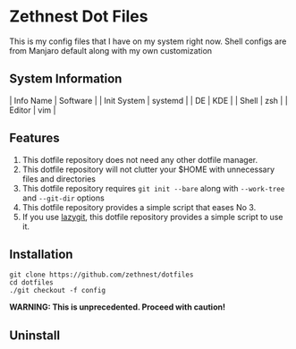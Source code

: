 # Zethnest Dot Files

This is my config files that I have on my system right now. Shell configs are from Manjaro default along with my own customization

## System Information

| Info Name   | Software |
| Init System | systemd  |
| DE          | KDE      |
| Shell       | zsh      |
| Editor      | vim      |

## Features

1. This dotfile repository does not need any other dotfile manager.
2. This dotfile repository will not clutter your $HOME with unnecessary files and directories
3. This dotfile repository requires `git init --bare` along with `--work-tree` and `--git-dir` options
4. This dotfile repository provides a simple script that eases No 3.
5. If you use [lazygit](https://github.com/jesseduffield/lazygit), this dotfile repository provides a simple script to use it.

## Installation

```terminal
git clone https://github.com/zethnest/dotfiles
cd dotfiles
./git checkout -f config
```

**WARNING: This is unprecedented. Proceed with caution!**

## Uninstall
